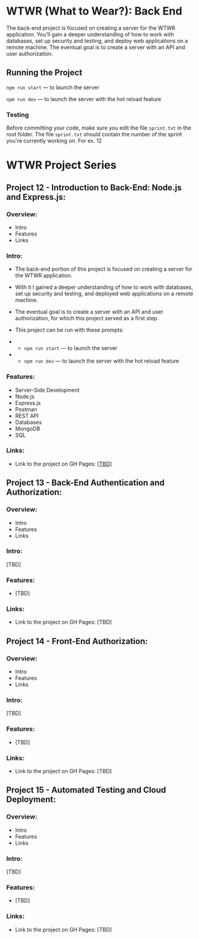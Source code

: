 # WTWR (What to Wear?): Back End
The back-end project is focused on creating a server for the WTWR application. You’ll gain a deeper understanding of how to work with databases, set up security and testing, and deploy web applications on a remote machine. The eventual goal is to create a server with an API and user authorization.
## Running the Project
`npm run start` — to launch the server 

`npm run dev` — to launch the server with the hot reload feature

### Testing
Before committing your code, make sure you edit the file `sprint.txt` in the root folder. The file `sprint.txt` should contain the number of the sprint you're currently working on. For ex. 12


# WTWR Project Series

## Project 12 - Introduction to Back-End: Node.js and Express.js: 

### Overview:

- Intro
- Features
- Links

### Intro:

- The back-end portion of this project is focused on creating a server for the WTWR application. 

- With it I gained a deeper understanding of how to work with databases, set up security and testing, and deployed web applications on a remote machine. 

- The eventual goal is to create a server with an API and user authorization, for which this project served as a first step.

- This project can be run with these prompts:

- - `npm run start` — to launch the server 

- - `npm run dev` — to launch the server with the hot reload feature


### Features:

- Server-Side Development
- Node.js
- Express.js
- Postman
- REST API
- Databases
- MongoDB
- SQL

### Links:

- Link to the project on GH Pages: [[TBD](https://github.com/aralmariv1207/se_project_express.git)]


## Project 13 - Back-End Authentication and Authorization:

### Overview:

- Intro
- Features
- Links


### Intro:

[TBD]

### Features:

- [TBD]

### Links:

- Link to the project on GH Pages: [TBD]


## Project 14 - Front-End Authorization:

### Overview:

- Intro
- Features
- Links


### Intro:

[TBD]

### Features:

- [TBD]

### Links:

- Link to the project on GH Pages: [TBD]


## Project 15 - Automated Testing and Cloud Deployment:

### Overview:

- Intro
- Features
- Links


### Intro:

[TBD]

### Features:

- [TBD]

### Links:

- Link to the project on GH Pages: [TBD]


